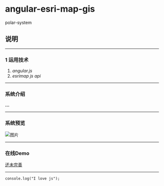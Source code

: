 # angular-esri-map-gis
polar-system
## 说明
---
### 1 运用技术
1. *angular.js*
2. *esrimap js api*
***
### 系统介绍
**...**
***

### 系统预览
![图片](http://images.cnblogs.com/cnblogs_com/alvinwei1024/713388/o_polar-web.png)
***
### 在线Demo
[还未完善](http://smartjs.info)
***

`console.log("I love js");`
